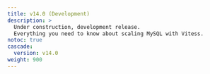 ```yaml
---
title: v14.0 (Development)
description: > 
  Under construction, development release.
  Everything you need to know about scaling MySQL with Vitess.
notoc: true
cascade:
  version: v14.0
weight: 900
---
```


